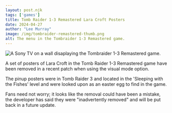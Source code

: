 ```yaml
---
layout: post.njk 
tags: ['games']
title: Tomb Raider 1-3 Remastered Lara Croft Posters
date: 2024-04-27
author: "Lee Murray"
image: /img/tombraider-remastered-thumb.png
alt: The menu in the Tombraider 1-3 Remastered game.
---
```



![A Sony TV on a wall disaplaying the Tombraider 1-3 Remastered game.](/img/tombraider-1-3-remastered.png "Tombraider")

A set of posters of Lara Croft in the Tomb Raider 1-3 Remastered game have been removed in a recent patch when using the visual mode option.

The pinup posters were in Tomb Raider 3 and located in the 'Sleeping with the Fishes' level and were looked upon as an easter egg to find in the game.

Fans need not worry; it looks like the removal could have been a mistake, the developer has said they were "inadvertently removed" and will be put back in a future update.




